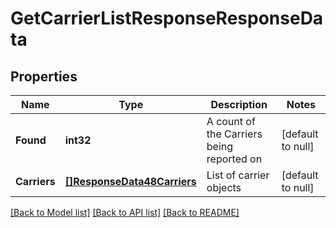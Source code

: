 # GetCarrierListResponseResponseData

## Properties
Name | Type | Description | Notes
------------ | ------------- | ------------- | -------------
**Found** | **int32** | A count of the Carriers being reported on | [default to null]
**Carriers** | [**[]ResponseData48Carriers**](ResponseData48_carriers.md) | List of carrier objects | [default to null]

[[Back to Model list]](../README.md#documentation-for-models) [[Back to API list]](../README.md#documentation-for-api-endpoints) [[Back to README]](../README.md)

